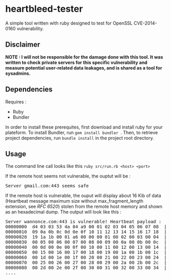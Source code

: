 heartbleed-tester
=================

A simple tool written with ruby designed to test for OpenSSL CVE-2014-0160 vulnerability.

## Disclaimer

**NOTE : I will not be responsible for the damage done with this tool. It was written to check private servers for this specific vulnerability and measure potential user-related data leakages, and is shared as a tool for sysadmins.**

## Dependencies

Requires :

- Ruby
- Bundler

In order to install these prerequites, first download and install ruby for your plateform.
To install Bundler, run ```gem install bundler ```. Then, to retrieve project dependencies, run ```bundle install``` in the project root directory.


## Usage

The command line call looks like this ```ruby src/run.rb <host> <port>```

If the remote host seems not vulnerable, the ouptut will be :

<pre>
Server gmail.com:443 seems safe
</pre>

If the remote host is vulnerable, the ouput will display about 16 Kib of data (Heartbeat message maximum size without max_fragment_length extension, see *RFC 6520*) stolen from the remote host memory and shown as an hexadecimal dump. The output will look like this :

<pre>
Server wannonce.com:443 is vulnerable! Heartbeat payload :
00000000  d4 03 03 53 4a 84 a9 00 01 02 03 04 05 06 07 08  |...SJ...........|
00000010  09 0a 0b 0c 0d 0e 0f 10 11 12 13 14 15 16 17 18  |................|
00000020  19 1a 1b 00 01 a6 00 00 00 01 00 02 00 03 00 04  |................|
00000030  00 05 00 06 00 07 00 08 00 09 00 0a 00 0b 00 0c  |................|
00000040  00 0d 00 0e 00 0f 00 10 00 11 00 12 00 13 00 14  |................|
00000050  00 15 00 16 00 17 00 18 00 19 00 1a 00 1b 00 1c  |................|
00000060  00 1d 00 1e 00 1f 00 20 00 21 00 22 00 23 00 24  |....... .!.".#.$|
00000070  00 25 00 26 00 27 00 28 00 29 00 2a 00 2b 00 2c  |.%.&.'.(.).*.+.,|
00000080  00 2d 00 2e 00 2f 00 30 00 31 00 32 00 33 00 34  |.-.../.0.1.2.3.4|
....
</pre>



